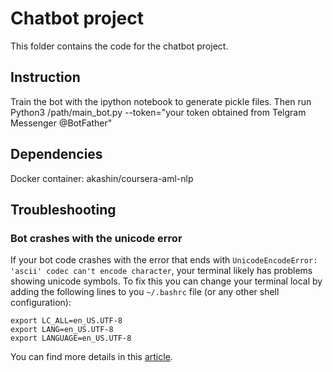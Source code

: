 # Chatbot project

This folder contains the code for the chatbot project.

## Instruction
Train the bot with the ipython notebook to generate pickle files. Then run
Python3 /path/main_bot.py --token="your token obtained from Telgram Messenger @BotFather"

## Dependencies
Docker container: akashin/coursera-aml-nlp

## Troubleshooting

### Bot crashes with the unicode error 

If your bot code crashes with the error that ends with `UnicodeEncodeError: 'ascii' codec can't encode character`,
your terminal likely has problems showing unicode symbols. To fix this you can change your terminal local by adding
the following lines to you `~/.bashrc` file (or any other shell configuration):

```
export LC_ALL=en_US.UTF-8
export LANG=en_US.UTF-8
export LANGUAGE=en_US.UTF-8
```

You can find more details in this [article](https://perlgeek.de/en/article/set-up-a-clean-utf8-environment).
